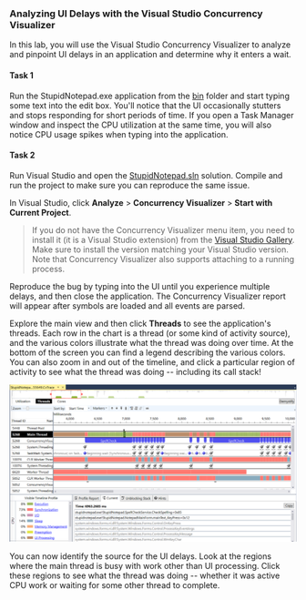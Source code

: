 ### Analyzing UI Delays with the Visual Studio Concurrency Visualizer

In this lab, you will use the Visual Studio Concurrency Visualizer to analyze and pinpoint UI delays in an application and determine why it enters a wait.

#### Task 1

Run the StupidNotepad.exe application from the [bin](perf-perfview-cpu/bin/) folder and start typing some text into the edit box. You'll notice that the UI occasionally stutters and stops responding for short periods of time. If you open a Task Manager window and inspect the CPU utilization at the same time, you will also notice CPU usage spikes when typing into the application.

#### Task 2

Run Visual Studio and open the [StupidNotepad.sln](perf-perfview-cpu/src/StupidNotepad.sln) solution. Compile and run the project to make sure you can reproduce the same issue.

In Visual Studio, click **Analyze** > **Concurrency Visualizer** > **Start with Current Project**.

> If you do not have the Concurrency Visualizer menu item, you need to install it (it is a Visual Studio extension) from the [Visual Studio Gallery](https://visualstudiogallery.msdn.microsoft.com/a6c24ce9-beec-4545-9261-293061436ee9). Make sure to install the version matching your Visual Studio version. Note that Concurrency Visualizer also supports attaching to a running process.

Reproduce the bug by typing into the UI until you experience multiple delays, and then close the application. The Concurrency Visualizer report will appear after symbols are loaded and all events are parsed.

Explore the main view and then click **Threads** to see the application's threads. Each row in the chart is a thread (or some kind of activity source), and the various colors illustrate what the thread was doing over time. At the bottom of the screen you can find a legend describing the various colors. You can also zoom in and out of the timeline, and click a particular region of activity to see what the thread was doing -- including its call stack!

![Screenshot of Concurrency Visualizer in the Threads view](figure1.png)

You can now identify the source for the UI delays. Look at the regions where the main thread is busy with work other than UI processing. Click these regions to see what the thread was doing -- whether it was active CPU work or waiting for some other thread to complete.

